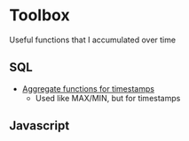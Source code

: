 # Toolbox

Useful functions that I accumulated over time

## SQL 
- [Aggregate functions for timestamps](https://github.com/jaeihn/toolbox/blob/main/sql/aggregate_function_for_timestamp.sql)
  - Used like MAX/MIN, but for timestamps 

## Javascript 
